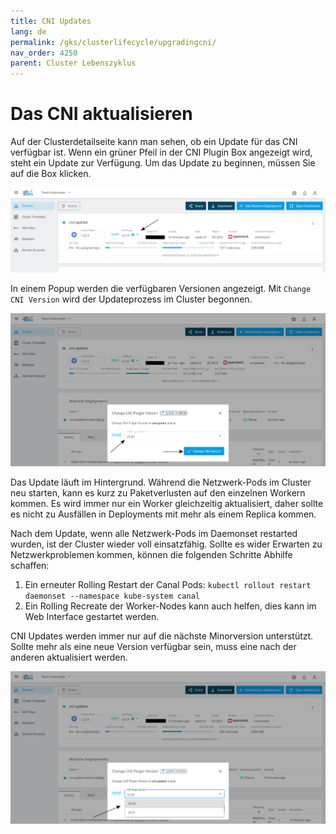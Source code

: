 ```yaml
---
title: CNI Updates
lang: de
permalink: /gks/clusterlifecycle/upgradingcni/
nav_order: 4250
parent: Cluster Lebenszyklus
---
```



# Das CNI aktualisieren

Auf der Clusterdetailseite kann man sehen, ob ein Update für das CNI verfügbar ist.
Wenn ein grüner Pfeil in der CNI Plugin Box angezeigt wird, steht ein Update zur Verfügung. Um das Update zu beginnen, müssen Sie auf die Box klicken.

![Step 1](cni_update_details.png)

In einem Popup werden die verfügbaren Versionen angezeigt. Mit `Change CNI Version` wird der Updateprozess im Cluster begonnen.

![Step 2](cni_update_popup.png)

Das Update läuft im Hintergrund. Während die Netzwerk-Pods im Cluster neu starten, kann es kurz zu Paketverlusten auf den einzelnen Workern kommen.
Es wird immer nur ein Worker gleichzeitig aktualisiert, daher sollte es nicht zu Ausfällen in Deployments mit mehr als einem Replica kommen.

Nach dem Update, wenn alle Netzwerk-Pods im Daemonset restarted wurden, ist der Cluster wieder voll einsatzfähig.
Sollte es wider Erwarten zu Netzwerkproblemen kommen, können die folgenden Schritte Abhilfe schaffen:

1. Ein erneuter Rolling Restart der Canal Pods: `kubectl rollout restart daemonset --namespace kube-system canal`
2. Ein Rolling Recreate der Worker-Nodes kann auch helfen, dies kann im Web Interface gestartet werden.

CNI Updates werden immer nur auf die nächste Minorversion unterstützt. Sollte mehr als eine neue Version verfügbar sein, muss eine nach der anderen aktualisiert werden.

![Dropdown](cni_update_dropdown.png)
